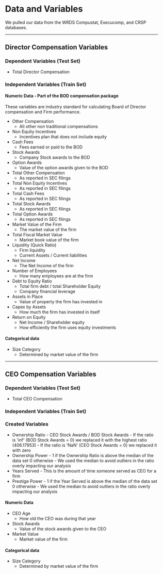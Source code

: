 # Data and Variables

We pulled our data from the WRDS Compustat, Execucomp, and CRSP databases.

-----------
## Director Compensation Variables
### Dependent Variables (Test Set)
- Total Director Compensation
### Independent Variables (Train Set)
#### Numeric Data - Part of the BOD compensation package
These variables are industry standard for calculating Board of Director compensation and Firm performance.
- Other Compensation
    - All other non traditional compensations
- Non Equity Incentives
    - Incentives plan that does not include equity
- Cash Fees
    - Fees earned or paid to the BOD
- Stock Awards
    - Company Stock awards to the BOD
- Option Awards
    - Value of the option awards given to the BOD
- Total Other Compensation
    - As reported in SEC filings
- Total Non Equity Incentives
    - As reported in SEC filings
- Total Cash Fees
    - As reported in SEC filings
- Total Stock Awards
    - As reported in SEC filings
- Total Option Awards
    - As reported in SEC filings
- Market Value of the Firm
    - The market value of the firm
- Total Fiscal Market Value
    - Market book value of the firm
- Liquidity (Quick Ratio)
    - Firm liquidity
    - Current Assets / Current liabilities
- Net Income
    - The Net Income of the firm
- Number of Employees
    - How many employees are at the firm
- Debt to Equity Ratio
    - Total firm debt / total Shareholder Equity
    - Company financial leverage
- Assets in Place
    - Value of property the firm has invested in
- Capex by Assets
    - How much the firm has invested in itself
- Return on Equity
    - Net Income / Shareholder equity
    - How efficiently the firm uses equity investments
#### Categorical data
- Size Category
    - Determined by market value of the firm
-----------
## CEO Compensation Variables
### Dependent Variables (Test Set)
- Total CEO Compensation
### Independent Variables (Train Set)
### Created Variables
- Ownership Ratio
      - CEO Stock Awards / BOD Stock Awards
      - If the ratio is 'inf' (BOD Stock Awards = 0) we replaced it with the highest ratio (406.17953)
          - If the ratio is 'NaN' (CEO Stock Awards = 0) we replaced it with zero
- Ownership Power
      - 1 if the Ownership Ratio is above the median of the data set 0 otherwise
      - We used the median to avoid outliers in the ratio overly impacting our analysis
- Years Served
      - This is the amount of time someone served as CEO for a firm 
- Prestige Power
       - 1 if the Year Served is above the median of the data set 0 otherwise
       - We used the median to avoid outliers in the ratio overly impacting our analysis
#### Numeric Data
- CEO Age
     - How old the CEO was during that year
- Stock Awards
    - Value of the stock awards given to the CEO
- Market Value
    - Market value of the firm
#### Categorical data
- Size Category
   - Determined by market value of the firm